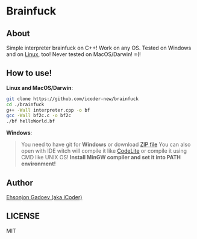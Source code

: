 # Brainfuck

## About
Simple interpreter brainfuck on C++! Work on any OS.
Tested on Windows and on [Linux](https://github.com/torvalds/linux), too!
Never tested on MacOS/Darwin! =(!

## How to use!
**__Linux__ and MacOS/Darwin**:

```bash
git clone https://github.com/icoder-new/brainfuck
cd ./brainfuck
g++ -Wall interpreter.cpp -o bf
gcc -Wall bf2c.c -o bf2c
./bf helloWorld.bf
```

__Windows__:


> You need to have git for __**Windows**__ or download [ZIP file](https://github.com/icoder-new/brainfuck/archive/master.zip)
> You can also open with IDE witch will compile it like [CodeLite](https://github.com/eranif/codelite) or compile it using CMD like UNIX OS!
> **__Install MinGW compiler and set it into PATH environment!__**

## Author
[Ehsonjon Gadoev (aka iCoder)](https://github.com/icoder-new)

## LICENSE
MIT
